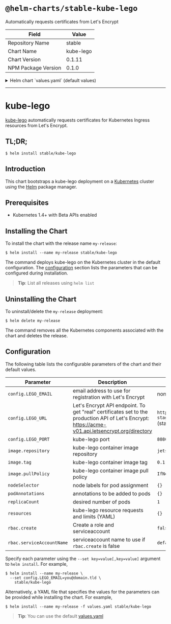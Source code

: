 # `@helm-charts/stable-kube-lego`

Automatically requests certificates from Let's Encrypt

| Field               | Value     |
| ------------------- | --------- |
| Repository Name     | stable    |
| Chart Name          | kube-lego |
| Chart Version       | 0.1.11    |
| NPM Package Version | 0.1.0     |

<details>

<summary>Helm chart `values.yaml` (default values)</summary>

```yaml
## kube-lego configuration
## Ref: https://github.com/jetstack/kube-lego
##
config:
  ## Email address to use for registration with Let's Encrypt
  ##
  # LEGO_EMAIL: my@email.tld

  ## Let's Encrypt API endpoint
  ## Production: https://acme-v01.api.letsencrypt.org/directory
  ## Staging: https://acme-staging.api.letsencrypt.org/directory
  ##
  LEGO_URL: https://acme-staging.api.letsencrypt.org/directory

  ## kube-lego port
  ##
  LEGO_PORT: 8080

## kube-lego image
##
image:
  repository: jetstack/kube-lego
  tag: 0.1.4
  pullPolicy: IfNotPresent

## Node labels for pod assignment
## Ref: https://kubernetes.io/docs/user-guide/node-selection/
##
nodeSelector: {}

## Annotations to be added to pods
##
podAnnotations: {}

replicaCount: 1

## kube-lego resource limits & requests
## Ref: https://kubernetes.io/docs/user-guide/compute-resources/
##
resources:
  {}
  # limits:
  #   cpu: 20m
  #   memory: 8Mi
  # requests:
  #   cpu: 20m
  #   memory: 8Mi

rbac:
  create: false
  serviceAccountName: default
```

</details>

---

# kube-lego

[kube-lego](https://github.com/jetstack/kube-lego) automatically requests certificates for Kubernetes Ingress resources from Let's Encrypt.

## TL;DR;

```console
$ helm install stable/kube-lego
```

## Introduction

This chart bootstraps a kube-lego deployment on a [Kubernetes](http://kubernetes.io) cluster using the [Helm](https://helm.sh) package manager.

## Prerequisites

- Kubernetes 1.4+ with Beta APIs enabled

## Installing the Chart

To install the chart with the release name `my-release`:

```console
$ helm install --name my-release stable/kube-lego
```

The command deploys kube-lego on the Kubernetes cluster in the default configuration. The [configuration](#configuration) section lists the parameters that can be configured during installation.

> **Tip**: List all releases using `helm list`

## Uninstalling the Chart

To uninstall/delete the `my-release` deployment:

```console
$ helm delete my-release
```

The command removes all the Kubernetes components associated with the chart and deletes the release.

## Configuration

The following table lists the configurable parameters of the chart and their default values.

| Parameter                 | Description                                                                                                                                       | Default                                                        |
| ------------------------- | ------------------------------------------------------------------------------------------------------------------------------------------------- | -------------------------------------------------------------- |
| `config.LEGO_EMAIL`       | email address to use for registration with Let's Encrypt                                                                                          | none                                                           |
| `config.LEGO_URL`         | Let's Encrypt API endpoint. To get "real" certificates set to the production API of Let's Encrypt: https://acme-v01.api.letsencrypt.org/directory | `https://acme-staging.api.letsencrypt.org/directory` (staging) |
| `config.LEGO_PORT`        | kube-lego port                                                                                                                                    | `8080`                                                         |
| `image.repository`        | kube-lego container image repository                                                                                                              | `jetstack/kube-lego`                                           |
| `image.tag`               | kube-lego container image tag                                                                                                                     | `0.1.3`                                                        |
| `image.pullPolicy`        | kube-lego container image pull policy                                                                                                             | `IfNotPresent`                                                 |
| `nodeSelector`            | node labels for pod assignment                                                                                                                    | `{}`                                                           |
| `podAnnotations`          | annotations to be added to pods                                                                                                                   | `{}`                                                           |
| `replicaCount`            | desired number of pods                                                                                                                            | `1`                                                            |
| `resources`               | kube-lego resource requests and limits (YAML)                                                                                                     | `{}`                                                           |
| `rbac.create`             | Create a role and serviceaccount                                                                                                                  | `false`                                                        |
| `rbac.serviceAccountName` | serviceaccount name to use if `rbac.create` is false                                                                                              | `default`                                                      |

Specify each parameter using the `--set key=value[,key=value]` argument to `helm install`. For example,

```console
$ helm install --name my-release \
  --set config.LEGO_EMAIL=you@domain.tld \
    stable/kube-lego
```

Alternatively, a YAML file that specifies the values for the parameters can be provided while installing the chart. For example,

```console
$ helm install --name my-release -f values.yaml stable/kube-lego
```

> **Tip**: You can use the default [values.yaml](values.yaml)
